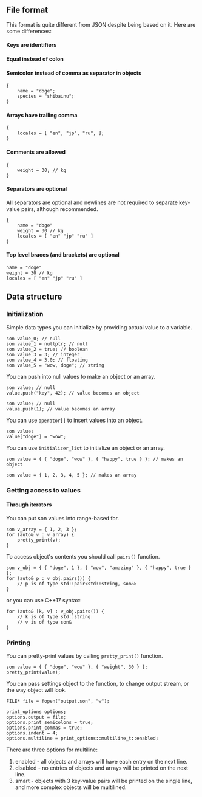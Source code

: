 ## File format

This format is quite different from JSON despite being based on it. Here are some differences:

#### Keys are identifiers
#### Equal instead of colon
#### Semicolon instead of comma as separator in objects

    {
        name = "doge";
        species = "shibainu";
    }

#### Arrays have trailing comma

    {
        locales = [ "en", "jp", "ru", ];
    }

#### Comments are allowed

    {
        weight = 30; // kg
    }

#### Separators are optional

All separators are optional and newlines are not required to separate key-value pairs, although recommended.

    {
        name = "doge"
        weight = 30 // kg
        locales = [ "en" "jp" "ru" ]
    }

#### Top level braces (and brackets) are optional

    name = "doge"
    weight = 30 // kg
    locales = [ "en" "jp" "ru" ]

## Data structure

### Initialization

Simple data types you can initialize by providing actual value to a variable.

    son value_0; // null
    son value_1 = nullptr; // null
    son value_2 = true; // boolean
    son value_3 = 3; // integer
    son value_4 = 3.0; // floating
    son value_5 = "wow, doge"; // string

You can push into null values to make an object or an array.

    son value; // null
    value.push("key", 42); // value becomes an object

    son value; // null
    value.push(1); // value becomes an array

You can use `operator[]` to insert values into an object.

    son value;
    value["doge"] = "wow";

You can use `initializer_list` to initialize an object or an array.

    son value = { { "doge", "wow" }, { "happy", true } }; // makes an object

    son value = { 1, 2, 3, 4, 5 }; // makes an array

### Getting access to values

#### Through iterators

You can put son values into range-based for.

    son v_array = { 1, 2, 3 };
    for (auto& v : v_array) {
        pretty_print(v);
    }

To access object's contents you should call `pairs()` function.

    son v_obj = { { "doge", 1 }, { "wow", "amazing" }, { "happy", true } };
    for (auto& p : v_obj.pairs()) {
        // p is of type std::pair<std::string, son&>
    }

or you can use C++17 syntax:

    for (auto& [k, v] : v_obj.pairs()) {
        // k is of type std::string
        // v is of type son&
    }

### Printing

You can pretty-print values by calling `pretty_print()` function.

    son value = { { "doge", "wow" }, { "weight", 30 } };
    pretty_print(value);

You can pass settings object to the function, to change output stream, or the way object will look.

    FILE* file = fopen("output.son", "w");

    print_options options;
    options.output = file;
    options.print_semicolons = true;
    options.print_commas = true;
    options.indent = 4;
    options.multiline = print_options::multiline_t::enabled;

There are three options for multiline:
1. enabled - all objects and arrays will have each entry on the next line.
2. disabled - no entries of objects and arrays will be printed on the next line.
3. smart - objects with 3 key-value pairs will be printed on the single line, and more complex objects will be multilined.
